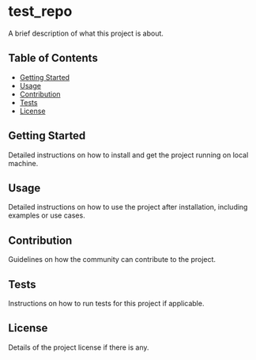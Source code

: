 # test_repo
A brief description of what this project is about.

## Table of Contents
- [Getting Started](#getting-started)
- [Usage](#usage)
- [Contribution](#contribution)
- [Tests](#tests)
- [License](#license)

## Getting Started
Detailed instructions on how to install and get the project running on local machine. 

## Usage
Detailed instructions on how to use the project after installation, including examples or use cases.

## Contribution
Guidelines on how the community can contribute to the project.

## Tests
Instructions on how to run tests for this project if applicable.

## License
Details of the project license if there is any.
